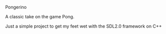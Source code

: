 Pongerino

A classic take on the game Pong.

Just a simple project to get my feet wet with the SDL2.0 framework on C++
